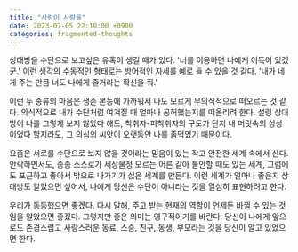 ```yaml
---
title: "사람이 사람을"
date: 2023-07-05 22:10:00 +0900
categories: fragmented-thoughts
---
```


상대방을 수단으로 보고싶은 유혹이 생길 때가 있다. '너를 이용하면 나에게 이득이 있겠군.' 이런 생각의 수동적인 형태로는 방어적인 자세를 예로 들 수 있을 것 같다. '내가 네게 주는 만큼 너도 나에게 줄거라는 확신을 줘.'

이런 두 종류의 마음은 생존 본능에 가까워서 나도 모르게 무의식적으로 떠오르는 것 같다. 의식적으로 내가 수단처럼 여겨질 때 얼마나 공허했는지를 떠올리려 한다. 설령 상대방이 나를 그렇게 보지 않았다 해도, 착취자-피착취자의 구도가 단지 내 머릿속의 상상이었다 할지라도, 그 의심의 씨앗이 오랫동안 나를 좀먹었기 때문이다.

요즘은 서로를 수단으로 보지 않을 것이라는 믿음이 있는 작고 안전한 세계 속에서 산다. 안락하면서도, 종종 스스로가 세상물정 모르는 어른 같아 불안할 때도 있는 세계, 그럼에도 포근하고 좋아서 밖으로 나가기가 싫은 세계를 만든다. 이런 세계가 얼마나 좋은지 상대방도 알았으면 싶어서, 나에게 당신은 수단이 아니라는 것을 열심히 표현하려고 한다.

우리가 동등했으면 좋겠다. 다시 말해, 주고 받는 현재의 역할이 언제든 바뀔 수 있는 것임을 알았으면 좋겠다. 그렇지만 좋은 의미는 영구적이기를 바란다. 당신이 나에게 앞으로도 존경스럽고 사랑스러운 동료, 스승, 친구, 동생, 부모라는 것을 당신이 알고 있었으면 한다. 
